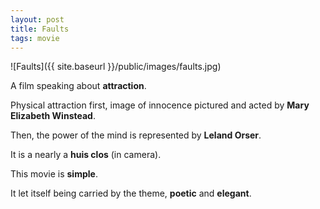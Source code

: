 ```yaml
---
layout: post
title: Faults
tags: movie
---
```


![Faults]({{ site.baseurl }}/public/images/faults.jpg)

A film speaking about **attraction**.

Physical attraction first, image of innocence pictured and acted by **Mary Elizabeth Winstead**.

Then, the power of the mind is represented by **Leland Orser**.

It is a nearly a **huis clos** (in camera).

This movie is **simple**. 

It let itself being carried by the theme, **poetic** and **elegant**.
